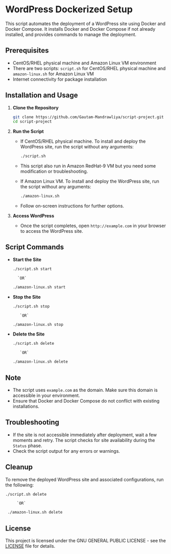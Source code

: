 # WordPress Dockerized Setup

This script automates the deployment of a WordPress site using Docker and Docker Compose. It installs Docker and Docker Compose if not already installed, and provides commands to manage the deployment.

## Prerequisites

- CentOS/RHEL physical machine and Amazon Linux VM environment
- There are two scripts: `script.sh` for CentOS/RHEL physical machine and `amazon-linux.sh` for Amazon Linux VM
- Internet connectivity for package installation

## Installation and Usage

1. **Clone the Repository**
   ```bash
   git clone https://github.com/Gautam-Mandrawliya/script-project.git
   cd script-project
   ```

2. **Run the Script**
   - If CentOS/RHEL physical machine. To install and deploy the WordPress site, run the script without any arguments:
     ```bash
     ./script.sh
     ```

   - This script also run in Amazon RedHat-9 VM but you need some modification or troubleshooting.
     
   - If Amazon Linux VM. To install and deploy the WordPress site, run the script without any arguments:
     ```bash
     ./amazon-linux.sh
     ``` 
   - Follow on-screen instructions for further options.

3. **Access WordPress**
   - Once the script completes, open `http://example.com` in your browser to access the WordPress site.

## Script Commands

- **Start the Site**
  ```bash
  ./script.sh start
  ```
        `OR`
      
   ```bash
  ./amazon-linux.sh start
  ```

- **Stop the Site**
  ```bash
  ./script.sh stop
  
  ```
         `OR`
   
  ```bash
  ./amazon-linux.sh stop
  ```

- **Delete the Site**
  ```bash
  ./script.sh delete
  ```
         `OR`
    
  ```bash
  ./amazon-linux.sh delete
  ```

## Note

- The script uses `example.com` as the domain. Make sure this domain is accessible in your environment.
- Ensure that Docker and Docker Compose do not conflict with existing installations.

## Troubleshooting

- If the site is not accessible immediately after deployment, wait a few moments and retry. The script checks for site availability during the `Status` phase.
- Check the script output for any errors or warnings.

## Cleanup

To remove the deployed WordPress site and associated configurations, run the following:

```bash
./script.sh delete
```
         `OR`
    
```bash
 ./amazon-linux.sh delete
```

## License

This project is licensed under the GNU GENERAL PUBLIC LICENSE - see the [LICENSE](LICENSE) file for details.
